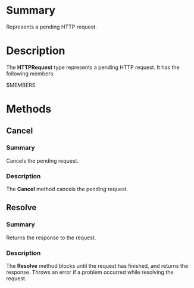 # Summary
Represents a pending HTTP request.

# Description
The **HTTPRequest** type represents a pending HTTP request. It has the following
members:

$MEMBERS

# Methods
## Cancel
### Summary
Cancels the pending request.

### Description
The **Cancel** method cancels the pending request.

## Resolve
### Summary
Returns the response to the request.

### Description
The **Resolve** method blocks until the request has finished, and returns the
response. Throws an error if a problem occurred while resolving the request.
